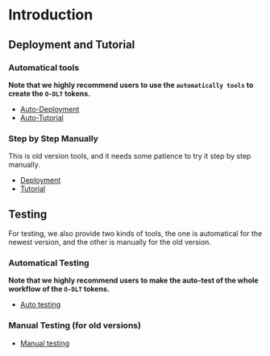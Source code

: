 # Introduction

## Deployment and Tutorial

### Automatical tools

**Note that we highly recommend users to use the `automatically tools` to create the `O-DLT` tokens.**  

- [Auto-Deployment](./Auto-Deployment.md)
- [Auto-Tutorial](./Auto-Tutorial.md)

### Step by Step Manually

This is old version tools, and it needs some patience to try it step by step manually.  

- [Deployment](./Deployment.md)  
- [Tutorial](./Manually-Tutorial.md)  

## Testing

For testing, we also provide two kinds of tools, the one is automatical for the newest version, and the other is manually for the old version.  

### Automatical Testing

**Note that we highly recommend users to make the auto-test of the whole workflow of the `O-DLT` tokens.**  

- [Auto testing](./test-guide/m2-test-guide.md)

### Manual Testing (for old versions)

- [Manual testing](./test-guide/m1-test-guide.md)  

